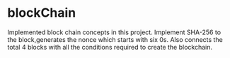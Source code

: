 # blockChain
Implemented block chain concepts in this project.
Implement SHA-256 to the block,generates the nonce which starts with six 0s.
Also connects the total 4 blocks with all the conditions required to create the blockchain.
